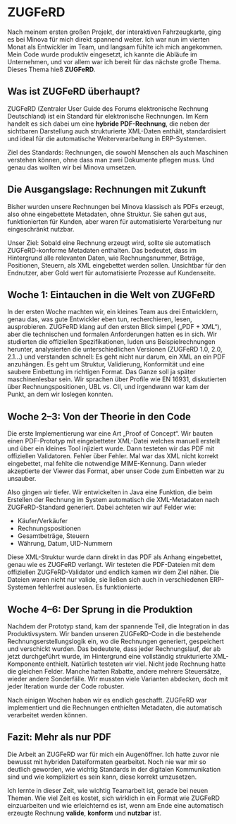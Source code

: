 # ZUGFeRD

Nach meinem ersten großen Projekt, der interaktiven Fahrzeugkarte, ging es bei Minova für mich direkt spannend weiter. Ich war nun im vierten 
Monat als Entwickler im Team, und langsam fühlte ich mich angekommen. Mein Code wurde produktiv eingesetzt, ich kannte die Abläufe im 
Unternehmen, und vor allem war ich bereit für das nächste große Thema.
Dieses Thema hieß **ZUGFeRD**.

## Was ist ZUGFeRD überhaupt?

ZUGFeRD (Zentraler User Guide des Forums elektronische Rechnung Deutschland) ist ein Standard für elektronische Rechnungen. Im Kern handelt es
sich dabei um eine **hybride PDF-Rechnung**, die neben der sichtbaren Darstellung auch strukturierte XML-Daten enthält, standardisiert und 
ideal für die automatische Weiterverarbeitung in ERP-Systemen.

Ziel des Standards: Rechnungen, die sowohl Menschen als auch Maschinen verstehen können, ohne dass man zwei Dokumente pflegen muss.
Und genau das wollten wir bei Minova umsetzen.

## Die Ausgangslage: Rechnungen mit Zukunft

Bisher wurden unsere Rechnungen bei Minova klassisch als PDFs erzeugt, also ohne eingebettete Metadaten, ohne Struktur. Sie sahen gut aus, 
funktionierten für Kunden, aber waren für automatisierte Verarbeitung nur eingeschränkt nutzbar.

Unser Ziel: Sobald eine Rechnung erzeugt wird, sollte sie automatisch ZUGFeRD-konforme Metadaten enthalten. Das bedeutet, dass im Hintergrund 
alle relevanten Daten, wie Rechnungsnummer, Beträge, Positionen, Steuern, als XML eingebettet werden sollen. Unsichtbar für den Endnutzer, 
aber Gold wert für automatisierte Prozesse auf Kundenseite.

## Woche 1: Eintauchen in die Welt von ZUGFeRD

In der ersten Woche machten wir, ein kleines Team aus drei Entwicklern, genau das, was gute Entwickler eben tun, recherchieren, lesen, 
ausprobieren. ZUGFeRD klang auf den ersten Blick simpel („PDF + XML“), aber die technischen und formalen Anforderungen hatten es in sich.
Wir studierten die offiziellen Spezifikationen, luden uns Beispielrechnungen herunter, analysierten die unterschiedlichen Versionen 
(ZUGFeRD 1.0, 2.0, 2.1...) und verstanden schnell: Es geht nicht nur darum, ein XML an ein PDF anzuhängen. Es geht um Struktur, Validierung, 
Konformität und eine saubere Einbettung im richtigen Format. Das Ganze soll ja später maschinenlesbar sein.
Wir sprachen über Profile wie EN 16931, diskutierten über Rechnungspositionen, UBL vs. CII, und irgendwann war kam der Punkt, an dem wir 
loslegen konnten.

## Woche 2–3: Von der Theorie in den Code

Die erste Implementierung war eine Art „Proof of Concept“. Wir bauten einen PDF-Prototyp mit eingebetteter XML-Datei welches manuell erstellt und 
über ein kleines Tool injiziert wurde. Dann testeten wir das PDF mit offiziellen Validatoren. Fehler über Fehler. Mal war das XML nicht korrekt 
eingebettet, mal fehlte die notwendige MIME-Kennung. Dann wieder akzeptierte der Viewer das Format, aber unser Code zum Einbetten war zu 
unsauber.

Also gingen wir tiefer.
Wir entwickelten in Java eine Funktion, die beim Erstellen der Rechnung im System automatisch die XML-Metadaten nach ZUGFeRD-Standard generiert.
Dabei achteten wir auf Felder wie:

- Käufer/Verkäufer
- Rechnungspositionen
- Gesamtbeträge, Steuern
- Währung, Datum, UID-Nummern

Diese XML-Struktur wurde dann direkt in das PDF als Anhang eingebettet, genau wie es ZUGFeRD verlangt.
Wir testeten die PDF-Dateien mit dem offiziellen ZUGFeRD-Validator und endlich kamen wir dem Ziel näher. Die Dateien waren nicht nur valide, 
sie ließen sich auch in verschiedenen ERP-Systemen fehlerfrei auslesen. Es funktionierte.

## Woche 4–6: Der Sprung in die Produktion

Nachdem der Prototyp stand, kam der spannende Teil, die Integration in das Produktivsystem.
Wir banden unseren ZUGFeRD-Code in die bestehende Rechnungserstellungslogik ein, wo die Rechnungen generiert, gespeichert und verschickt wurden.
Das bedeutete, dass jeder Rechnungslauf, der ab jetzt durchgeführt wurde, im Hintergrund eine vollständig strukturierte XML-Komponente enthielt.
Natürlich testeten wir viel. Nicht jede Rechnung hatte die gleichen Felder. Manche hatten Rabatte, andere mehrere Steuersätze, wieder andere 
Sonderfälle. Wir mussten viele Varianten abdecken, doch mit jeder Iteration wurde der Code robuster.

Nach einigen Wochen haben wir es endlich geschafft. ZUGFeRD war implementiert und die Rechnungen enthielten Metadaten, die automatisch verarbeitet
werden können.

## Fazit: Mehr als nur PDF

Die Arbeit an ZUGFeRD war für mich ein Augenöffner. Ich hatte zuvor nie bewusst mit hybriden Dateiformaten gearbeitet. Noch nie war mir so 
deutlich geworden, wie wichtig Standards in der digitalen Kommunikation sind und wie kompliziert es sein kann, diese korrekt umzusetzen.

Ich lernte in dieser Zeit, wie wichtig Teamarbeit ist, gerade bei neuen Themen. Wie viel Zeit es kostet, sich wirklich in ein Format wie ZUGFeRD 
einzuarbeiten und wie erleichternd es ist, wenn am Ende eine automatisch erzeugte Rechnung **valide**, **konform** und **nutzbar** ist.
